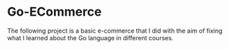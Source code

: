 # Go-ECommerce
The following project is a basic e-commerce that I did with the aim of fixing what I learned about the Go language in different courses.
